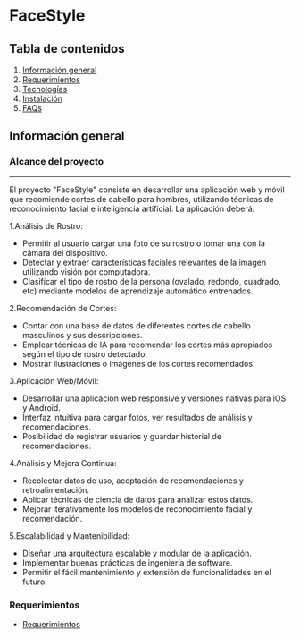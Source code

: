 # FaceStyle

## Tabla de contenidos
1. [Información general](#Información-general)
2. [Requerimientos](#Requerimientos)
3. [Tecnologías](#Tecnologías)
4. [Instalación](#instalación)
5. [FAQs](#faqs)

## Información general
### Alcance del proyecto
***
El proyecto "FaceStyle" consiste en desarrollar una aplicación web y móvil que recomiende cortes de cabello para hombres, utilizando técnicas de reconocimiento facial e inteligencia artificial. La aplicación deberá:

1.Análisis de Rostro:
* Permitir al usuario cargar una foto de su rostro o tomar una con la cámara del dispositivo.
* Detectar y extraer características faciales relevantes de la imagen utilizando visión por computadora.
* Clasificar el tipo de rostro de la persona (ovalado, redondo, cuadrado, etc) mediante modelos de aprendizaje automático entrenados.

2.Recomendación de Cortes:
* Contar con una base de datos de diferentes cortes de cabello masculinos y sus descripciones.
* Emplear técnicas de IA para recomendar los cortes más apropiados según el tipo de rostro detectado.
* Mostrar ilustraciones o imágenes de los cortes recomendados.

3.Aplicación Web/Móvil:
* Desarrollar una aplicación web responsive y versiones nativas para iOS y Android.
* Interfaz intuitiva para cargar fotos, ver resultados de análisis y recomendaciones.
* Posibilidad de registrar usuarios y guardar historial de recomendaciones.

4.Análisis y Mejora Continua:
* Recolectar datos de uso, aceptación de recomendaciones y retroalimentación.
* Aplicar técnicas de ciencia de datos para analizar estos datos.
* Mejorar iterativamente los modelos de reconocimiento facial y recomendación.

5.Escalabilidad y Mantenibilidad:
* Diseñar una arquitectura escalable y modular de la aplicación.
* Implementar buenas prácticas de ingeniería de software.
* Permitir el fácil mantenimiento y extensión de funcionalidades en el futuro.

### Requerimientos
* [Requerimientos](https://github.com/elnames/nms/blob/4d210195adb04ad202dbcea2901060d80abd95b6/requirements.md)
